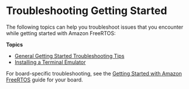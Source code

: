 # Troubleshooting Getting Started<a name="gsg-troubleshooting"></a>

The following topics can help you troubleshoot issues that you encounter while getting started with Amazon FreeRTOS:

**Topics**
+ [General Getting Started Troubleshooting Tips](gsg-troubleshooting-general.md)
+ [Installing a Terminal Emulator](uart-term.md)

For board\-specific troubleshooting, see the [Getting Started with Amazon FreeRTOS](freertos-getting-started.md) guide for your board\.